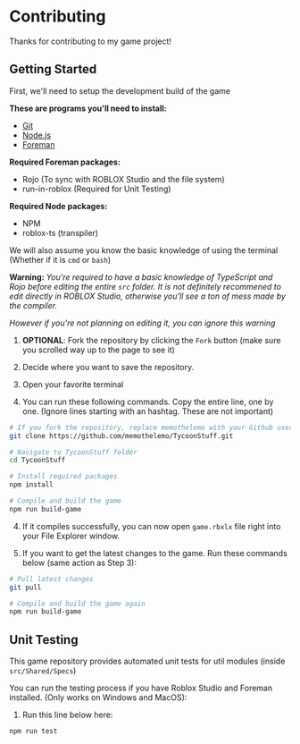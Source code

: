 # Contributing

Thanks for contributing to my game project!

## Getting Started
First, we'll need to setup the development build of the game

**These are programs you'll need to install:**
- [Git](https://git-scm.com)
- [Node.js](https://nodejs.org)
- [Foreman](https://github.com/Roblox/foreman/releases)

**Required Foreman packages:**
- Rojo (To sync with ROBLOX Studio and the file system)
- run-in-roblox (Required for Unit Testing)

**Required Node packages:**
- NPM
- roblox-ts (transpiler)

We will also assume you know the basic knowledge of using the terminal (Whether if it is `cmd` or `bash`)

**Warning:**
_You're required to have a basic knowledge of TypeScript and Rojo before editing the entire `src` folder. It is not definitely recommened to edit directly in ROBLOX Studio, otherwise you'll see a ton of mess made by the compiler._

_However if you're not planning on editing it, you can ignore this warning_

1. **OPTIONAL**: Fork the repository by clicking the `Fork` button (make sure you scrolled way up to the page to see it)

2. Decide where you want to save the repository.

3. Open your favorite terminal

3. You can run these following commands. Copy the entire line, one by one. (Ignore lines starting with an hashtag. These are not important)

```bash
# If you fork the repository, replace memothelemo with your Github username
git clone https://github.com/memothelemo/TycoonStuff.git

# Navigate to TycoonStuff folder
cd TycoonStuff

# Install required packages
npm install

# Compile and build the game
npm run build-game
```

4. If it compiles successfully, you can now open `game.rbxlx` file right into your File Explorer window.

5. If you want to get the latest changes to the game. Run these commands below (same action as Step 3):

```bash
# Pull latest changes
git pull

# Compile and build the game again
npm run build-game
```

## Unit Testing
This game repository provides automated unit tests for util modules (inside `src/Shared/Specs`)

You can run the testing process if you have Roblox Studio and Foreman installed. (Only works on Windows and MacOS):

1. Run this line below here:
```bash
npm run test
```
